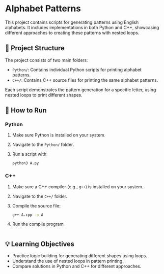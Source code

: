 # Alphabet Patterns

This project contains scripts for generating patterns using English alphabets. It includes implementations in both Python and C++, showcasing different approaches to creating these patterns with nested loops.

## 📁 Project Structure

The project consists of two main folders:

- `Python/`: Contains individual Python scripts for printing alphabet patterns.
- `C++/`: Contains C++ source files for printing the same alphabet patterns.

Each script demonstrates the pattern generation for a specific letter, using nested loops to print different shapes.

## 🚀 How to Run

### Python

1. Make sure Python is installed on your system.
2. Navigate to the `Python/` folder.
3. Run a script with:

   ```bash
   python3 A.py
   ```

### C++

1. Make sure a C++ compiler (e.g., `g++`) is installed on your system.
2. Navigate to the `C++/` folder.
3. Compile the source file:

   ```bash
   g++ A.cpp -o A
   ```
4. Run the compile program
   ```./A
   ```

## 💡 Learning Objectives
- Practice logic building for generating different shapes using loops.
- Understand the use of nested loops in pattern printing.
- Compare solutions in Python and C++ for different approaches.